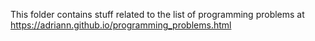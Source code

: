 This folder contains stuff related to the list of programming problems at https://adriann.github.io/programming_problems.html
